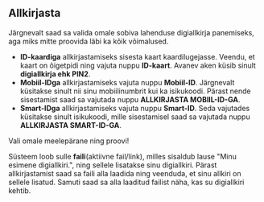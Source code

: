 ## Allkirjasta

Järgnevalt saad sa valida omale sobiva lahenduse digiallkirja panemiseks, aga miks mitte proovida läbi ka kõik võimalused.

- **ID-kaardiga** allkirjastamiseks sisesta kaart kaardilugejasse. Veendu, et kaart on õigetpidi ning vajuta nuppu **ID-kaart**. Avanev aken küsib sinult **digiallkirja ehk PIN2**.
- **Mobiil-IDga** allkirjastamiseks vajuta nuppu **Mobiil-ID**. Järgnevalt küsitakse sinult nii sinu mobiilinumbrit kui ka isikukoodi. Pärast nende sisestamist saad sa vajutada nuppu **ALLKIRJASTA MOBIIL-ID-GA**.
- **Smart-IDga** allkirjastamiseks vajuta nuppu **Smart-ID**. Seda vajutades küsitakse sinult isikukoodi, mille sisestamisel saad sa vajutada nuppu **ALLKIRJASTA SMART-ID-GA**.

Vali omale meelepärane ning proovi!

Süsteem loob sulle **faili**(aktiivne fail/link), milles sisaldub lause "Minu esimene digiallkiri.", ning sellele lisatakse sinu digiallkiri. Pärast allkirjastamist saad sa faili alla laadida ning veenduda, et sinu allkiri on sellele lisatud. Samuti saad sa alla laaditud failist näha, kas su digiallkiri kehtib.
